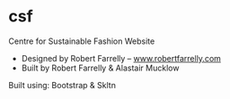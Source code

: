 csf
===

Centre for Sustainable Fashion Website

* Designed by Robert Farrelly – www.robertfarrelly.com
* Built by Robert Farrelly & Alastair Mucklow

Built using: Bootstrap & Skltn
